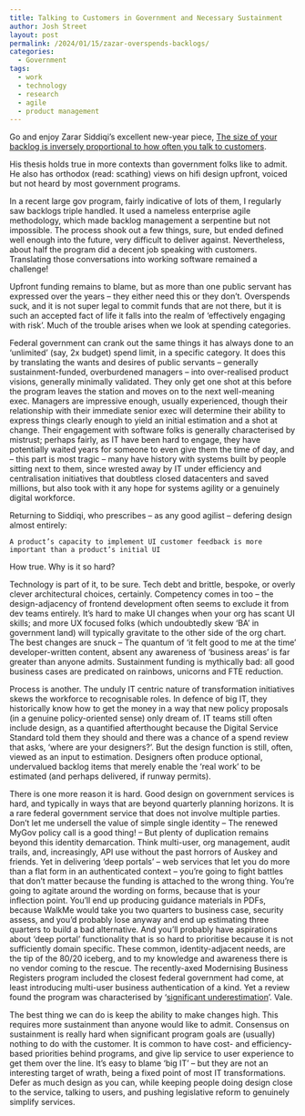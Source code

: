 ```yaml
---
title: Talking to Customers in Government and Necessary Sustainment
author: Josh Street
layout: post
permalink: /2024/01/15/zazar-overspends-backlogs/
categories:
  - Government
tags:
  - work
  - technology
  - research
  - agile
  - product management
---
```


Go and enjoy Zarar Siddiqi’s excellent new-year piece, [The size of your backlog is inversely proportional to how often you talk to customers](https://bitbytebit.substack.com/p/the-size-of-your-backlog-is-inversely).

His thesis holds true in more contexts than government folks like to admit. He also has orthodox (read: scathing) views on hifi design upfront, voiced but not heard by most government programs.

In a recent large gov program, fairly indicative of lots of them, I regularly saw backlogs triple handled. It used a nameless enterprise agile methodology, which made backlog management a serpentine but not impossible. The process shook out a few things, sure, but ended defined well enough into the future, very difficult to deliver against. Nevertheless, about half the program did a decent job speaking with customers. Translating those conversations into working software remained a challenge!

Upfront funding remains to blame, but as more than one public servant has expressed over the years – they either need this or they don’t. Overspends suck, and it is not super legal to commit funds that are not there, but it is such an accepted fact of life it falls into the realm of ‘effectively engaging with risk’. Much of the trouble arises when we look at spending categories.

Federal government can crank out the same things it has always done to an ‘unlimited’ (say, 2x budget) spend limit, in a specific category. It does this by translating the wants and desires of public servants – generally sustainment-funded, overburdened managers – into over-realised product visions, generally minimally validated. They only get one shot at this before the program leaves the station and moves on to the next well-meaning exec. Managers are impressive enough, usually experienced, though their relationship with their immediate senior exec will determine their ability to express things clearly enough to yield an initial estimation and a shot at change. Their engagement with software folks is generally characterised by mistrust; perhaps fairly, as IT have been hard to engage, they have potentially waited years for someone to even give them the time of day, and – this part is most tragic – many have history with systems built by people sitting next to them, since wrested away by IT under efficiency and centralisation initiatives that doubtless closed datacenters and saved millions, but also took with it any hope for systems agility or a genuinely digital workforce.

Returning to Siddiqi, who prescribes – as any good agilist – defering design almost entirely:

    A product’s capacity to implement UI customer feedback is more important than a product’s initial UI

How true. Why is it so hard?

Technology is part of it, to be sure. Tech debt and brittle, bespoke, or overly clever architectural choices, certainly. Competency comes in too – the design-adjacency of frontend development often seems to exclude it from dev teams entirely. It’s hard to make UI changes when your org has scant UI skills; and more UX focused folks (which undoubtedly skew ‘BA’ in government land) will typically gravitate to the other side of the org chart. The best changes are snuck – The quantum of ‘it felt good to me at the time’ developer-written content, absent any awareness of ‘business areas’ is far greater than anyone admits. Sustainment funding is mythically bad: all good business cases are predicated on rainbows, unicorns and FTE reduction.

Process is another. The unduly IT centric nature of transformation initiatives skews the workforce to recognisable roles. In defence of big IT, they historically know how to get the money in a way that new policy proposals (in a genuine policy-oriented sense) only dream of. IT teams still often include design, as a quantified afterthought because the Digital Service Standard told them they should and there was a chance of a spend review that asks, ‘where are your designers?’. But the design function is still, often, viewed as an input to estimation. Designers often produce optional, undervalued backlog items that merely enable the ‘real work’ to be estimated (and perhaps delivered, if runway permits).

There is one more reason it is hard. Good design on government services is hard, and typically in ways that are beyond quarterly planning horizons. It is a rare federal government service that does not involve multiple parties. Don’t let me undersell the value of simple single identity – The renewed MyGov policy call is a good thing! – But plenty of duplication remains beyond this identity demarcation. Think multi-user, org management, audit trails, and, increasingly, API use without the past horrors of Auskey and friends. Yet in delivering ‘deep portals’ – web services that let you do more than a flat form in an authenticated context – you’re going to fight battles that don’t matter because the funding is attached to the wrong thing. You’re going to agitate around the wording on forms, because that is your inflection point. You’ll end up producing guidance materials in PDFs, because WalkMe would take you two quarters to business case, security assess, and you’d probably lose anyway and end up estimating three quarters to build a bad alternative. And you’ll probably have aspirations about ‘deep portal’ functionality that is so hard to prioritise because it is not sufficiently domain specific. These common, identity-adjacent needs, are the tip of the 80/20 iceberg, and to my knowledge and awareness there is no vendor coming to the rescue. The recently-axed Modernising Business Registers program included the closest federal government had come, at least introducing multi-user business authentication of a kind. Yet a review found the program was characterised by ‘[significant underestimation](https://www.themandarin.com.au/229068-scrapped-business-registry-modernisation-scheme-halted-after-projected-2-3-billion-blowout/)’. Vale.

The best thing we can do is keep the ability to make changes high. This requires more sustainment than anyone would like to admit. Consensus on sustainment is really hard when significant program goals are (usually) nothing to do with the customer. It is common to have cost- and efficiency-based priorities behind programs, and give lip service to user experience to get them over the line. It’s easy to blame ‘big IT’ – but they are not an interesting target of wrath, being a fixed point of most IT transformations. Defer as much design as you can, while keeping people doing design close to the service, talking to users, and pushing legislative reform to genuinely simplify services.
